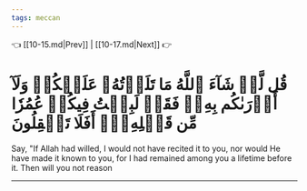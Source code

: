```yaml
---
tags: meccan
---
```


👈 [[10-15.md|Prev]] | [[10-17.md|Next]] 👉

# قُل لَّوۡ شَآءَ ٱللَّهُ مَا تَلَوۡتُهُۥ عَلَيۡكُمۡ وَلَآ أَدۡرَىٰكُم بِهِۦۖ فَقَدۡ لَبِثۡتُ فِيكُمۡ عُمُرٗا مِّن قَبۡلِهِۦٓۚ أَفَلَا تَعۡقِلُونَ

Say, "If Allah had willed, I would not have recited it to you, nor would He have made it known to you, for I had remained among you a lifetime before it. Then will you not reason

---

